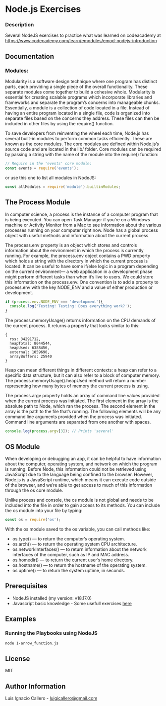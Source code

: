 # Node.js Exercises

### Description

Several NodeJS exercises to practice what was learned on codeacademy at https://www.codecademy.com/learn/emodules/emod-nodejs-introduction

## Documentation
### Modules: 

Modularity is a software design technique where one program has distinct parts, each providing a single piece of the overall functionality. These separate modules come together to build a cohesive whole. Modularity is essential for creating scalable programs which incorporate libraries and frameworks and separate the program’s concerns into manageable chunks. Essentially, a module is a collection of code located in a file. Instead of having an entire program located in a single file, code is organized into separate files based on the concerns they address. These files can then be included in other files by using the require() function.

To save developers from reinventing the wheel each time, Node.js has several built-in modules to perform common tasks efficiently. These are known as the core modules. The core modules are defined within Node.js’s source code and are located in the lib/ folder. Core modules can be required by passing a string with the name of the module into the require() function:
```javascript
// Require in the 'events' core module:
const events = require('events');
```
or use this one to list all modules in NodeJS:
```javascript
const allModules = require('module').builtinModules;
```


## The Process Module
In computer science, a process is the instance of a computer program that is being executed. You can open Task Manager if you’re on a Windows machine or Activity Monitor from a Mac to see information about the various processes running on your computer right now. Node has a global process object with useful methods and information about the current process.

The process.env property is an object which stores and controls information about the environment in which the process is currently running. For example, the process.env object contains a PWD property which holds a string with the directory in which the current process is located. It can be useful to have some if/else logic in a program depending on the current environment— a web application in a development phase might perform different tasks than when it’s live to users. We could store this information on the process.env. One convention is to add a property to process.env with the key NODE_ENV and a value of either production or development.

```javascript
if (process.env.NODE_ENV === 'development'){
  console.log('Testing! Testing! Does everything work?');
}
```
The process.memoryUsage() returns information on the CPU demands of the current process. It returns a property that looks similar to this:
```
{
  rss: 34291712,
  heapTotal: 8044544,
  heapUsed: 6388456,
  external: 1059690,
  arrayBuffers: 25940
}
```
Heap can mean different things in different contexts: a heap can refer to a specific data structure, but it can also refer to a block of computer memory. The process.memoryUsage().heapUsed method will return a number representing how many bytes of memory the current process is using.

The process.argv property holds an array of command line values provided when the current process was initiated. The first element in the array is the absolute path to Node, which ran the process. The second element in the array is the path to the file that’s running. The following elements will be any command line arguments provided when the process was initiated. Command line arguments are separated from one another with spaces.

```javascript 
console.log(process.argv[3]); // Prints 'several'
```

## OS Module
When developing or debugging an app, it can be helpful to have information about the computer, operating system, and network on which the program is running. Before Node, this information could not be retrieved using JavaScript due to the language being confined to the browser. However, Node.js is a JavaScript runtime, which means it can execute code outside of the browser, and we’re able to get access to much of this information through the os core module.

Unlike process and console, the os module is not global and needs to be included into the file in order to gain access to its methods. You can include the os module into your file by typing:
```javascript
const os = require('os');
```

With the os module saved to the os variable, you can call methods like:

* os.type() — to return the computer’s operating system.
* os.arch() — to return the operating system CPU architecture.
* os.networkInterfaces() — to return information about the network interfaces of the computer, such as IP and MAC address.
* os.homedir() — to return the current user’s home directory.
* os.hostname() — to return the hostname of the operating system.
* os.uptime() — to return the system uptime, in seconds.


## Prerequisites
* NodeJS installed (my version: v18.17.0)
* Javascript basic knowledge - Some usefull exercises [here](javascript_for_NodeJS#readme)

## Examples

### Running the Playbooks using NodeJS
```
node 1-arrow_function.js
```

## License

MIT

## Author Information

Luis Ignacio Callero - [luigicallero@gmail.com](mailto:luigicallero@gmail.com)
